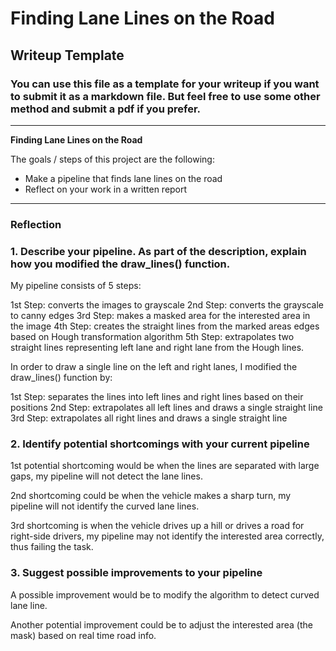 # **Finding Lane Lines on the Road** 

## Writeup Template

### You can use this file as a template for your writeup if you want to submit it as a markdown file. But feel free to use some other method and submit a pdf if you prefer.

---

**Finding Lane Lines on the Road**

The goals / steps of this project are the following:
* Make a pipeline that finds lane lines on the road
* Reflect on your work in a written report


[//]: # (Image References)

[image1]: ./examples/grayscale.jpg "Grayscale"

---

### Reflection

### 1. Describe your pipeline. As part of the description, explain how you modified the draw_lines() function.

My pipeline consists of 5 steps:

1st Step: converts the images to grayscale
2nd Step: converts the grayscale to canny edges
3rd Step: makes a masked area for the interested area in the image
4th Step: creates the straight lines from the marked areas edges based on Hough transformation algorithm
5th Step: extrapolates two straight lines representing left lane and right lane from the Hough lines.

In order to draw a single line on the left and right lanes, I modified the draw_lines() function by:

1st Step: separates the lines into left lines and right lines based on their positions
2nd Step: extrapolates all left lines and draws a single straight line
3rd Step: extrapolates all right lines and draws a single straight line


### 2. Identify potential shortcomings with your current pipeline

1st potential shortcoming would be when the lines are separated with large gaps, my pipeline will not 
detect the lane lines.

2nd shortcoming could be when the vehicle makes a sharp turn, my pipeline will not identify the curved
lane lines.

3rd shortcoming is when the vehicle drives up a hill or drives a road for right-side drivers, my pipeline
may not identify the interested area correctly, thus failing the task.


### 3. Suggest possible improvements to your pipeline

A possible improvement would be to modify the algorithm to detect curved lane line.

Another potential improvement could be to adjust the interested area (the mask) based on real time road info.

